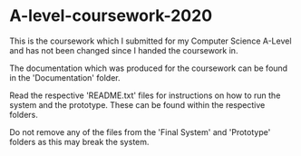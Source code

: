 # A-level-coursework-2020
This is the coursework which I submitted for my Computer Science A-Level and has not been changed since I handed the coursework in. 

The documentation which was produced for the coursework can be found in the 'Documentation' folder. 

Read the respective 'README.txt' files for instructions on how to run the system and the prototype. These can be found within the respective folders. 

Do not remove any of the files from the 'Final System' and 'Prototype' folders as this may break the system.
